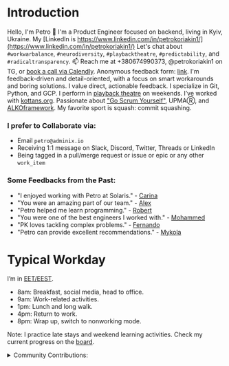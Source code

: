 # Introduction
Hello, I'm Petro 👋 I'm a Product Engineer focused on backend, living in Kyiv, Ukraine. My [LinkedIn is https://www.linkedin.com/in/petrokoriakin1/](https://www.linkedin.com/in/petrokoriakin1/) Let's chat about `#workwarbalance`, `#neurodiversity`, `#playbacktheatre`, `#predictability`, and `#radicaltransparency`. 📫 Reach me at +380674990373, @petrokoriakin1 on TG, or [book a call via Calendly](https://calendly.com/petrokoriakin1/talk-to-petro?back=1&month=2024-08). Anonymous feedback form: [link](https://forms.gle/j9dPdXYgV4qe4o246). I'm feedback-driven and detail-oriented, with a focus on smart workarounds and boring solutions. I value direct, actionable feedback. I specialize in Git, Python, and GCP. I perform in [playback theatre](https://dou.ua/lenta/articles/dou-hobby-playback/) on weekends. I’ve worked with [kottans.org](https://youtube.com/playlist?list=PLEK9H5bICxvoiDKQ7epRpxUDmQotmvsgM). Passionate about ["Go Scrum Yourself"](https://goscrumyourself.carrd.co/), UPMAⓇ, and [ALKOframework](https://gitlab.com/nowhere-inc/tech-ninjas/alkoframework). My favorite sport is squash: commit squashing.


### I prefer to Collaborate via:
- Email `petro@adminix.io`
- Receiving 1:1 message on Slack, Discord, Twitter, Threads or LinkedIn
- Being tagged in a pull/merge request or issue or epic or any other `work_item`

### Some Feedbacks from the Past:
- "I enjoyed working with Petro at Solaris." - [Carina](https://www.linkedin.com/in/carina-gruehser/)
- "You were an amazing part of our team." - [Alex](https://www.linkedin.com/in/alexander-butt-piercey/)
- "Petro helped me learn programming." - [Robert](https://www.linkedin.com/in/robert-pavlovskyi-2b2225a9/)
- "You were one of the best engineers I worked with." - [Mohammed](https://www.linkedin.com/in/mshbeab/)
- "PK loves tackling complex problems." - [Fernando](https://www.linkedin.com/in/fvfavini/)
- "Petro can provide excellent recommendations." - [Mykola](https://www.linkedin.com/in/hanizex/)

# Typical Workday
I’m in [EET/EEST](https://en.wikipedia.org/wiki/Eastern_European_Time).
- 8am: Breakfast, social media, head to office.
- 9am: Work-related activities.
- 1pm: Lunch and long walk.
- 4pm: Return to work.
- 8pm: Wrap up, switch to nonworking mode.

Note: I practice late stays and weekend learning activities. Check my current progress on the [board](https://gitlab.com/petrokoriakin1/petrokoriakin1/-/boards/5432145).

<details>
<summary>Community Contributions:</summary>

- Nov 2010: Failed job interview leading to [the place where GitLab started](https://gitlab.com/gitlab-org/gitlab-foss/-/commit/9ba1224867665844b117fa037e1465bb706b3685).
- Mar 2011: Released my [first RubyGem](https://rubygems.org/gems/threetaps-client/versions).
- 2013: Met DZ and VZ at Kharkiv.rb meetups.
- July 2015: Talk about [experiences in the Armed Forces](https://youtu.be/CnRvgnIG3qk).
- Fall 2016: [kottans.org | ruby 2016](https://youtube.com/playlist?list=PLEK9H5bICxvoiDKQ7epRpxUDmQotmvsgM).
- Feb 2019: [Sad story for Kharkiv.rb #3](https://youtu.be/vyE6MeR17w8).
- Mar 2021: Talk about [Neurodiversity](https://youtu.be/aW7W2XVP5Pw).
- Aug 2021: I've lost accesses to all my indentities: email (it was ortepko@gmail.com), [linkedin](https://www.linkedin.com/in/petrokoriakin/), [DOU](https://dou.ua/users/Ortepko/), facebook (deleted completely), [instagram](https://www.instagram.com/ortepko/), [gitlab](https://gitlab.com/petrokoriakin), [twitter](https://twitter.com/pyotr_k), dropbox, [github](https://github.com/petrokoriakin), [youtube](https://www.youtube.com/ortepko) etc.
- Rebuilding identities from scratch.
- Aug 2024: I've got the budget. and [da twittor](https://x.com/petrokoriakin1)
- **->>> We are here**
- To be continued with [ALKOframework](https://gitlab.com/nowhere-inc/tech-ninjas/alkoframework).

</details>


